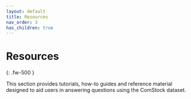 ```yaml
---
layout: default
title: Resources
nav_order: 3
has_children: true
---
```


# Resources
{: .fw-500 }

This section provides tutorials, how-to guides and reference material designed to aid users in answering questions using the ComStock dataset.